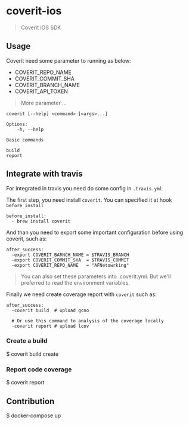 # coverit-ios

> Coverit iOS SDK

## Usage
Coverit need some parameter to running as below:

 - COVERIT_REPO_NAME
 - COVERIT_COMMIT_SHA
 - COVERIT_BRANCH_NAME
 - COVERIT_API_TOKEN
 > More parameter ...

```
coverit [--help] <command> [<args>...]

Options:
    -h, --help

Basic commands

build
report
```

## Integrate with travis

For integrated in travis you need do some config in `.travis.yml`

The first step, you need install `coverit`. You can specified it at hook `before_install`
```
before_install:
  - brew install coverit
```


And than you need to export some important configuration before using coverit, such as:

```
after_success:
  -export COVERIT_BARNCH_NAME = $TRAVIS_BRANCH
  -export COVERIT_COMMIT_SHA  = $TRAVIS_COMMIT
  -export COVERIT_REPO_NAME   = "AFNetowrking"
```
> You can also set these parameters into .coverit.yml. But we'll preferred to read the environment variables.

Finally we need create coverage report with `coverit` such as:
```
after_success:
  -coverit build  # upload gcno

  # Or use this command to analysis of the coverage locally
  -coverit report # upload lcov

```


### Create a build

$ coverit build create

### Report code coverage

$ coverit report


## Contribution

$ docker-compose up
